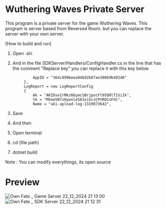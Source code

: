 # Wuthering Waves Private Server

This program is a private server for the game Wuthering Waves. This program is server based from Reversed Room. but you can replace the server with your own server.

[How to build and run]

1. Open .sln
2. And in the file SDKServer/Handlers/ConfigHandler.cs in the line that has the comment "Replace key" you can replace it with this key below

                AppID = "364c899beea94b92b87ae30869b492d6"
            },
            LogReport = new LogReportConfig
            {
                Ak = "AKIDseIrMkz66ymcSBrjpocFt9IO0lT1SiIk",
                Sk = "MXeeVBfs0ywnleS83xiGczCPVROCnFds",
                Name = "aki-upload-log-1319073642",

3. Save
4. And then
5. Open terminal
6. cd (file path)
7. dotnet build

Note : You can modify everythings, its open source

# Preview
![Own Fate _ Game Server 22_12_2024 21 13 00](https://github.com/user-attachments/assets/986ccba2-8626-4106-b1e6-819486525fe9)
![Own Fate _ SDK Server 22_12_2024 21 12 31](https://github.com/user-attachments/assets/e9369b29-cf2a-4fa3-bae1-99a53f23e9d5)
